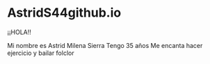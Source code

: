 # AstridS44github.io

¡¡HOLA!!

Mi nombre es Astrid Milena Sierra
Tengo 35 años
Me encanta hacer ejercicio y bailar folclor
